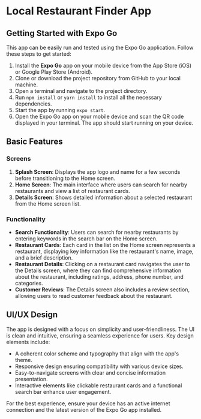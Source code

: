 # Local Restaurant Finder App

## Getting Started with Expo Go

This app can be easily run and tested using the Expo Go application. Follow these steps to get started:

1. Install the **Expo Go** app on your mobile device from the App Store (iOS) or Google Play Store (Android).
2. Clone or download the project repository from GitHub to your local machine.
3. Open a terminal and navigate to the project directory.
4. Run `npm install` or `yarn install` to install all the necessary dependencies.
5. Start the app by running `expo start`.
6. Open the Expo Go app on your mobile device and scan the QR code displayed in your terminal. The app should start running on your device.

## Basic Features

### Screens

1. **Splash Screen**: Displays the app logo and name for a few seconds before transitioning to the Home screen.
2. **Home Screen**: The main interface where users can search for nearby restaurants and view a list of restaurant cards.
3. **Details Screen**: Shows detailed information about a selected restaurant from the Home screen list.

### Functionality

- **Search Functionality**: Users can search for nearby restaurants by entering keywords in the search bar on the Home screen.
- **Restaurant Cards**: Each card in the list on the Home screen represents a restaurant, displaying key information like the restaurant's name, image, and a brief description.
- **Restaurant Details**: Clicking on a restaurant card navigates the user to the Details screen, where they can find comprehensive information about the restaurant, including ratings, address, phone number, and categories.
- **Customer Reviews**: The Details screen also includes a review section, allowing users to read customer feedback about the restaurant.

## UI/UX Design

The app is designed with a focus on simplicity and user-friendliness. The UI is clean and intuitive, ensuring a seamless experience for users. Key design elements include:

- A coherent color scheme and typography that align with the app's theme.
- Responsive design ensuring compatibility with various device sizes.
- Easy-to-navigate screens with clear and concise information presentation.
- Interactive elements like clickable restaurant cards and a functional search bar enhance user engagement.

For the best experience, ensure your device has an active internet connection and the latest version of the Expo Go app installed.

